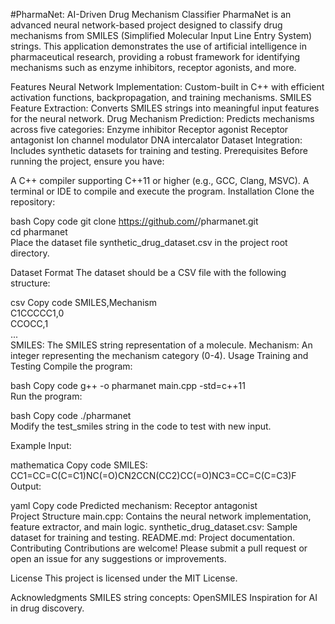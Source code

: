 #PharmaNet: AI-Driven Drug Mechanism Classifier
PharmaNet is an advanced neural network-based project designed to classify drug mechanisms from SMILES (Simplified Molecular Input Line Entry System) strings. This application demonstrates the use of artificial intelligence in pharmaceutical research, providing a robust framework for identifying mechanisms such as enzyme inhibitors, receptor agonists, and more.

Features
Neural Network Implementation: Custom-built in C++ with efficient activation functions, backpropagation, and training mechanisms.
SMILES Feature Extraction: Converts SMILES strings into meaningful input features for the neural network.
Drug Mechanism Prediction: Predicts mechanisms across five categories:
Enzyme inhibitor
Receptor agonist
Receptor antagonist
Ion channel modulator
DNA intercalator
Dataset Integration: Includes synthetic datasets for training and testing.
Prerequisites
Before running the project, ensure you have:

A C++ compiler supporting C++11 or higher (e.g., GCC, Clang, MSVC).
A terminal or IDE to compile and execute the program.
Installation
Clone the repository:

bash
Copy code
git clone https://github.com/<your-username>/pharmanet.git  
cd pharmanet  
Place the dataset file synthetic_drug_dataset.csv in the project root directory.

Dataset Format
The dataset should be a CSV file with the following structure:

csv
Copy code
SMILES,Mechanism  
C1CCCCC1,0  
CCOCC,1  
...  
SMILES: The SMILES string representation of a molecule.
Mechanism: An integer representing the mechanism category (0-4).
Usage
Training and Testing
Compile the program:

bash
Copy code
g++ -o pharmanet main.cpp -std=c++11  
Run the program:

bash
Copy code
./pharmanet  
Modify the test_smiles string in the code to test with new input.

Example
Input:

mathematica
Copy code
SMILES: CC1=CC=C(C=C1)NC(=O)CN2CCN(CC2)CC(=O)NC3=CC=C(C=C3)F  
Output:

yaml
Copy code
Predicted mechanism: Receptor antagonist  
Project Structure
main.cpp: Contains the neural network implementation, feature extractor, and main logic.
synthetic_drug_dataset.csv: Sample dataset for training and testing.
README.md: Project documentation.
Contributing
Contributions are welcome! Please submit a pull request or open an issue for any suggestions or improvements.

License
This project is licensed under the MIT License.

Acknowledgments
SMILES string concepts: OpenSMILES
Inspiration for AI in drug discovery.
